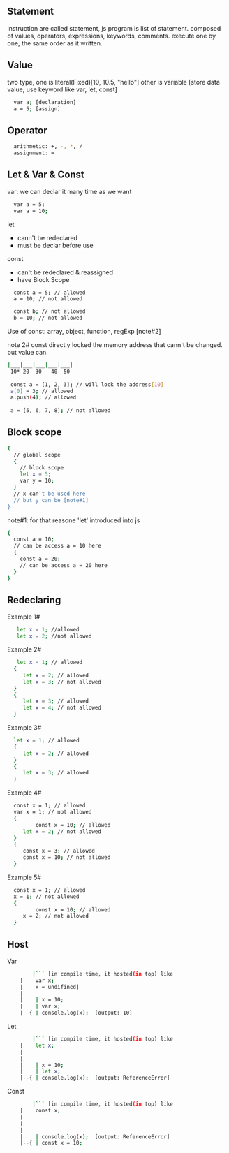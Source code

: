 
## Statement

instruction are called statement, js program is list of statement.
composed of values, operators, expressions, keywords, comments. 
execute one by one, the same order as it written.


## Value 

two type, one is literal(Fixed)[10, 10.5, "hello"]
other is variable [store data value, use keyword like var, let, const] 

```bash
  var a; [declaration]
  a = 5; [assign]
```

## Operator

```bash
  arithmetic: +, -, *, /
  assignment: =
```

## Let & Var & Const

var: we can declar it many time as we want

```bash
  var a = 5;
  var a = 10;
```

let

* cann't be redeclared
* must be declar before use

const

* can't be  redeclared & reassigned
* have Block Scope

```bash
  const a = 5; // allowed
  a = 10; // not allowed

  const b; // not allowed
  b = 10; // not allowed
```
Use of const: array, object, function, regExp [note#2]

note 2# const directly locked the memory address that cann't be changed. but
value can.

```bash
|___|___|___|___|___|
 10* 20  30   40  50
 
 const a = [1, 2, 3]; // will lock the address[10]
 a[0] = 3; // allowed
 a.push(4); // allowed
 
 a = [5, 6, 7, 8]; // not allowed
```

## Block scope

```bash
{
  // global scope
  {
    // block scope
    let x = 5;
    var y = 10;
  }
  // x can't be used here
  // but y can be [note#1]
}
```
note#1: for that reasone 'let' introduced into js


```bash
{
  const a = 10;
  // can be access a = 10 here
  {
    const a = 20;
    // can be access a = 20 here
  }
}
```

## Redeclaring

Example 1#
```bash
   let x = 1; //allowed
   let x = 2; //not allowed
```
Example 2#
```bash
   let x = 1; // allowed
  {
	 let x = 2; // allowed
	 let x = 3; // not allowed
  }
  {
	 let x = 3; // allowed
	 let x = 4; // not allowed
  }
```

Example 3#
```bash
  let x = 1; // allowed
  {
	 let x = 2; // allowed
  }
  {
	 let x = 3; // allowed
  }
```

Example 4#
```bash
  const x = 1; // allowed
  var x = 1; // not allowed
  {
         const x = 10; // allowed
	 let x = 2; // not allowed
  }
  {
	 const x = 3; // allowed
	 const x = 10; // not allowed
  }
```

Example 5#
```bash
  const x = 1; // allowed
  x = 1; // not allowed
  {
         const x = 10; // allowed
	 x = 2; // not allowed
  }
```

## Host

Var
```bash
        |``` [in compile time, it hosted(in top) like 
	|    var x;
	|    x = undifined]
	|
	|    | x = 10;
	|    | var x;
	|--{ | console.log(x);  [output: 10]
```

Let
```bash
        |``` [in compile time, it hosted(in top) like 
	|    let x;
	|    
	|
	|    | x = 10;
	|    | let x;
	|--{ | console.log(x);  [output: ReferenceError]
````

Const
```bash
        |``` [in compile time, it hosted(in top) like 
	|    const x;
	|    
	|
	|    
	|    | console.log(x);  [output: ReferenceError]
	|--{ | const x = 10;
```
